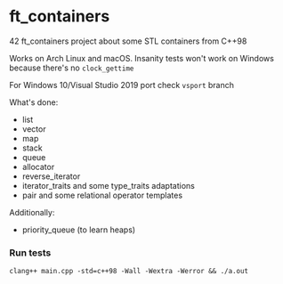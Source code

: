 # ft_containers
42 ft_containers project about some STL containers from C++98

Works on Arch Linux and macOS. Insanity tests won't work on Windows because there's no `clock_gettime`

For Windows 10/Visual Studio 2019 port check `vsport` branch

What's done:
- list
- vector
- map
- stack
- queue
- allocator
- reverse_iterator
- iterator_traits and some type_traits adaptations
- pair and some relational operator templates

Additionally:
- priority_queue (to learn heaps)

### Run tests
```clang++ main.cpp -std=c++98 -Wall -Wextra -Werror && ./a.out```
